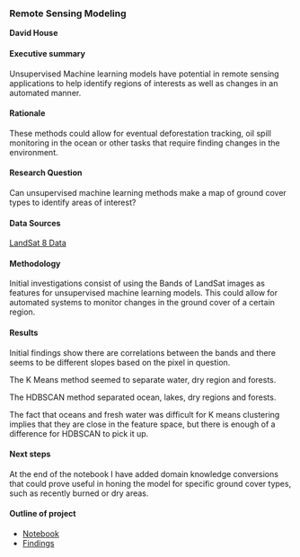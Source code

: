 ### Remote Sensing Modeling

**David House**

#### Executive summary
Unsupervised Machine learning models have potential in remote sensing applications to help identify regions of interests as well as changes in an automated manner.

#### Rationale
These methods could allow for eventual deforestation tracking, oil spill monitoring in the ocean or other tasks that require finding changes in the environment.

#### Research Question
Can unsupervised machine learning methods make a map of ground cover types to identify areas of interest?

#### Data Sources
[LandSat 8 Data](https://earthexplorer.usgs.gov/)

#### Methodology
Initial investigations consist of using the Bands of LandSat images as features for unsupervised machine learning models. This could allow for automated systems to monitor changes in the ground cover of a certain region.

#### Results
Initial findings show there are correlations between the bands and there seems to be different slopes based on the pixel in question. 

The K Means method seemed to separate water, dry region and forests.

The HDBSCAN method separated ocean, lakes, dry regions and forests.

The fact that oceans and fresh water was difficult for K means clustering implies that they are close in the feature space, but there is enough of a difference for HDBSCAN to pick it up.

#### Next steps
At the end of the notebook I have added domain knowledge conversions that could prove useful in honing the model for specific ground cover types, such as recently burned or dry areas.

#### Outline of project

- [Notebook](main.ipynb)
- [Findings](Findings.docx)

